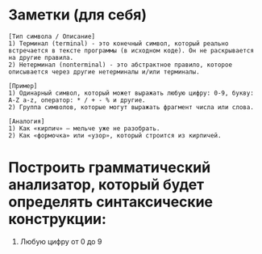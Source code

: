 # Заметки (для себя)

```
[Тип символа / Описание]
1) Терминал (terminal) - это конечный символ, который реально встречается в тексте программы (в исходном коде). Он не раскрывается на другие правила.
2) Нетерминал (nonterminal) - это абстрактное правило, которое описывается через другие нетерминалы и/или терминалы.

[Пример]
1) Одинарный символ, который может выражать любую цифру: 0-9, букву: A-Z a-z, оператор: * / + - % и другие.
2) Группа символов, которые могут выражать фрагмент числа или слова.

[Аналогия]
1) Как «кирпич» — мельче уже не разобрать.
2) Как «формочка» или «узор», который строится из кирпичей.
```
# Построить грамматический анализатор, который будет определять синтаксические конструкции:
1) Любую цифру от 0 до 9
